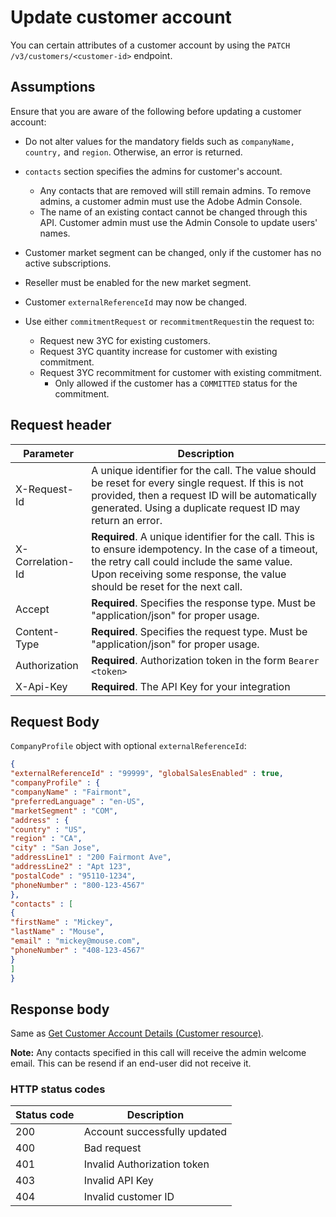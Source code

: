 # Update customer account

You can certain attributes of a customer account by using the `PATCH /v3/customers/<customer-id>` endpoint.

## Assumptions

Ensure that you are aware of the following before updating a customer account:

* Do not alter values for the mandatory fields such as `companyName, country,` and `region`. Otherwise, an error is returned.
* `contacts` section specifies the admins for customer's account.
  * Any contacts that are removed will still remain admins. To remove admins, a customer admin must use the Adobe Admin Console.
  * The name of an existing contact cannot be changed through this API. Customer admin must use the Admin Console to update users' names.
* Customer market segment can be changed, only if the customer has no active subscriptions.
* Reseller must be enabled for the new market segment.
* Customer `externalReferenceId` may now be changed.
* Use either `commitmentRequest` or `recommitmentRequest`in the request to:

  * Request new 3YC for existing customers.
  * Request 3YC quantity increase for customer with existing commitment.
  * Request 3YC recommitment for customer with existing commitment.
    * Only allowed if the customer has a `COMMITTED` status for the commitment.

## Request header

| Parameter        | Description                                                                                                                                                                                                                      |
|------------------|----------------------------------------------------------------------------------------------------------------------------------------------------------------------------------------------------------------------------------|
| X-Request-Id     | A unique identifier for the call. The value should be reset for every single request. If this is not provided, then a request ID will be automatically generated. Using a duplicate request ID may return an error.              |
| X-Correlation-Id | **Required**. A unique identifier for the call. This is to ensure idempotency. In the case of a timeout, the retry call could include the same value. Upon receiving some response, the value should be reset for the next call. |
| Accept           | **Required**. Specifies the response type. Must be "application/json" for proper usage.                                                                                                                                          |
| Content-Type     | **Required**. Specifies the request type. Must be "application/json" for proper usage.                                                                                                                                           |
| Authorization    | **Required**. Authorization token in the form `Bearer <token>`                                                                                                                                                                   |
| X-Api-Key        | **Required**. The API Key for your integration                                                                                                                                                                                   |

## Request Body

`CompanyProfile` object with optional `externalReferenceId`:

```json
{
"externalReferenceId" : "99999", "globalSalesEnabled" : true,
"companyProfile" : {
"companyName" : "Fairmont",
"preferredLanguage" : "en-US",
"marketSegment" : "COM",
"address" : {
"country" : "US",
"region" : "CA",
"city" : "San Jose",
"addressLine1" : "200 Fairmont Ave",
"addressLine2" : "Apt 123",
"postalCode" : "95110-1234",
"phoneNumber" : "800-123-4567"
},
"contacts" : [
{
"firstName" : "Mickey",
"lastName" : "Mouse",
"email" : "mickey@mouse.com",
"phoneNumber" : "408-123-4567"
}
]
}
```

## Response body

Same as [Get Customer Account Details (Customer resource)](./get_customer_account.md).

**Note:** Any contacts specified in this call will receive the admin welcome email. This can be resend if an end-user did not receive it.

### HTTP status codes

| Status code | Description                  |
|-------------|------------------------------|
| 200         | Account successfully updated |
| 400         | Bad request                  |
| 401         | Invalid Authorization token  |
| 403         | Invalid API Key              |
| 404         | Invalid customer ID          |
